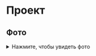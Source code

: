 # Проект

## Фото

<details>
  <summary>Нажмите, чтобы увидеть фото</summary>
  
  <img src="./media/Screenshot_1.png" alt="Screenshot 1">
  <img src="./media/Screenshot_2.png" alt="Screenshot 2">
  <img src="./media/Screenshot_3.png" alt="Screenshot 3">
  <img src="./media/Screenshot_4.png" alt="Screenshot 4">
  <img src="./media/Screenshot_5.png" alt="Screenshot 5">
  <img src="./media/Screenshot_6.png" alt="Screenshot 6">

</details>
